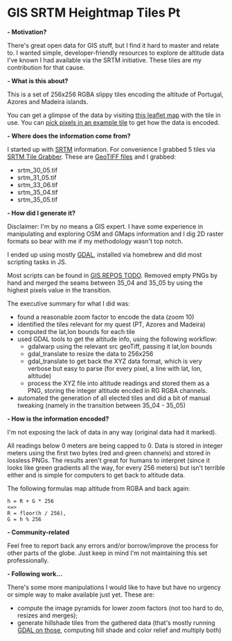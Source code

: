 # GIS SRTM Heightmap Tiles Pt


__- Motivation?__

There's great open data for GIS stuff, but I find it hard to master and relate to.
I wanted simple, developer-friendly resources to explore de altitude data I've known
I had available via the SRTM initiative. These tiles are my contribution for that cause.


__- What is this about?__

This is a set of 256x256 RGBA slippy tiles encoding the altitude of Portugal, Azores and Madeira islands.

You can get a glimpse of the data by visiting [this leaflet map](demos/explore_map.html) with the tile in use.
You can [pick pixels in an example tile](demos/read_altitude.html) to get how the data is encoded.


__- Where does the information come from?__

I started up with [SRTM](https://lta.cr.usgs.gov/SRTM) information.
For convenience I grabbed 5 tiles via [SRTM Tile Grabber](http://dwtkns.com/srtm/).
These are [GeoTIFF files](https://en.wikipedia.org/wiki/GeoTIFF) and I grabbed:

* srtm_30_05.tif
* srtm_31_05.tif
* srtm_33_06.tif
* srtm_35_04.tif
* srtm_35_05.tif


__- How did I generate it?__

Disclaimer: I'm by no means a GIS expert. I have some experience in manipulating and exploring
OSM and GMaps information and I dig 2D raster formats so bear with me if my methodology
wasn't top notch.

I ended up using mostly [GDAL](http://www.gdal.org/), installed via homebrew and did most scripting
tasks in JS.

Most scripts can be found in [GIS REPOS TODO](#). Removed empty PNGs by hand and merged the seams
between 35_04 and 35_05 by using the highest pixels value in the transition.

The executive summary for what I did was:
* found a reasonable zoom factor to encode the data (zoom 10)
* identified the tiles relevant for my quest (PT, Azores and Madeira)
* computed the lat,lon bounds for each tile
* used GDAL tools to get the altitude info, using the following workflow:
  * gdalwarp using the relevant src geoTiff, passing it lat,lon bounds
  * gdal_translate to resize the data to 256x256
  * gdal_translate to get back the XYZ data format, which is very verbose but easy to parse (for every pixel, a line with lat, lon, altitude)
  * process the XYZ file into altitude readings and stored them as a PNG, storing the integer altitude encded in RG RGBA channels.
* automated the generation of all elected tiles and did a bit of manual tweaking (namely in the transition between 35_04 - 35_05)


__- How is the information encoded?__

I'm not exposing the lack of data in any way (original data had it marked).

All readings below 0 meters are being capped to 0. Data is stored in integer meters using the first
two bytes (red and green channels) and stored in lossless PNGs. The results aren't great for humans
to interpret (since it looks like green gradients all the way, for every 256 meters)
but isn't terrible either and is simple for computers to get back to altitude data.

The following formulas map altitude from RGBA and back again:

    h = R + G * 256
    <=>
    R = floor(h / 256),
    G = h % 256


__- Community-related__

Feel free to report back any errors and/or borrow/improve the process for other parts of the globe.
Just keep in mind I'm not maintaining this set professionally.


__- Following work...__

There's some more manipulations I would like to have but have no urgency or simple way to make available just yet.
These are:
* compute the image pyramids for lower zoom factors (not too hard to do, resizes and merges);
* generate hillshade tiles from the gathered data (that's mostly running [GDAL on those](http://blog.thematicmapping.org/2012/06/creating-color-relief-and-slope-shading.html), computing hill shade and color relief and multiply both)
